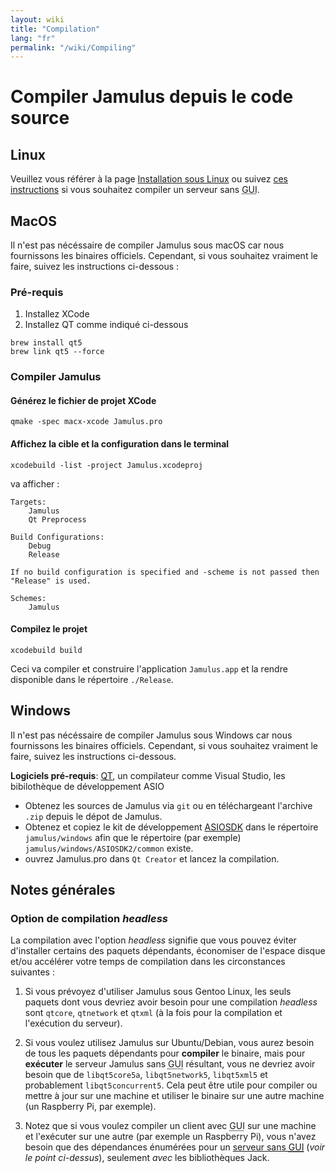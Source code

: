 ```yaml
---
layout: wiki
title: "Compilation"
lang: "fr"
permalink: "/wiki/Compiling"
---
```


# Compiler Jamulus depuis le code source

## Linux

Veuillez vous référer à la page [Installation sous Linux](Installation-for-Linux) ou suivez [ces instructions](Server-Linux#serveur-sans-gui) si vous souhaitez compiler un serveur sans <abbr title="Graphical User Interface :  Interface graphique en français.">GUI</abbr>.

## MacOS
Il n'est pas nécéssaire de compiler Jamulus sous macOS car nous fournissons les binaires officiels. Cependant, si vous souhaitez vraiment le faire, suivez les instructions ci-dessous :

### Pré-requis

1. Installez XCode
1. Installez QT comme indiqué ci-dessous

```shell
brew install qt5
brew link qt5 --force
```

### Compiler Jamulus

#### Générez le fichier de projet XCode
```shell
qmake -spec macx-xcode Jamulus.pro
```

#### Affichez la cible et la configuration dans le terminal
```shell
xcodebuild -list -project Jamulus.xcodeproj
```
va afficher :
```shell
Targets:
    Jamulus
    Qt Preprocess

Build Configurations:
    Debug
    Release

If no build configuration is specified and -scheme is not passed then "Release" is used.

Schemes:
    Jamulus
```

#### Compilez le projet

```shell
xcodebuild build
```

Ceci va compiler et construire l'application `Jamulus.app` et la rendre disponible dans le répertoire `./Release`.


## Windows
Il n'est pas nécéssaire de compiler Jamulus sous Windows car nous fournissons les binaires officiels. Cependant, si vous souhaitez vraiment le faire, suivez les instructions ci-dessous.

**Logiciels pré-requis**: [QT](https://www.qt.io/download), un compilateur comme Visual Studio, les bibilothèque de développement ASIO

- Obtenez les sources de Jamulus via `git` ou en téléchargeant l'archive `.zip` depuis le dépot de Jamulus.
- Obtenez et copiez le kit de développement [ASIOSDK](https://www.steinberg.net/de/company/developer.html) dans le répertoire `jamulus/windows` afin que le répertoire (par exemple) `jamulus/windows/ASIOSDK2/common` existe.
- ouvrez Jamulus.pro dans `Qt Creator` et lancez la compilation.


## Notes générales

### Option de compilation _headless_

La compilation avec l'option _headless_ signifie que vous pouvez éviter d'installer certains des paquets dépendants, économiser de l'espace disque et/ou accélérer votre temps de compilation dans les circonstances suivantes :

1. Si vous prévoyez d'utiliser Jamulus sous Gentoo Linux, les seuls paquets dont vous devriez avoir besoin pour une compilation _headless_ sont `qtcore`, `qtnetwork` et `qtxml` (à la fois pour la compilation et l'exécution du serveur).

1. Si vous voulez utilisez Jamulus sur Ubuntu/Debian, vous aurez besoin de tous les paquets dépendants pour **compiler** le binaire, mais pour **exécuter** le serveur Jamulus sans <abbr title="Graphical User Interface : Interface graphique en français.">GUI</abbr> résultant, vous ne devriez avoir besoin que de `libqt5core5a`, `libqt5network5`, `libqt5xml5` et probablement `libqt5concurrent5`. Cela peut être utile pour compiler ou mettre à jour sur une machine et utiliser le binaire sur une autre machine (un Raspberry Pi, par exemple).

1. Notez que si vous voulez compiler un client avec <abbr title="Graphical User Interface : Interface graphique en français.">GUI</abbr> sur une machine et l'exécuter sur une autre (par exemple un Raspberry Pi), vous n'avez besoin que des dépendances énumérées pour un [serveur sans <abbr title="Graphical User Interface : Interface graphique en français.">GUI</abbr>](Server-Linux#serveur-sans-interface-graphique) (_voir le point ci-dessus_), seulement _avec_ les bibliothèques Jack.

